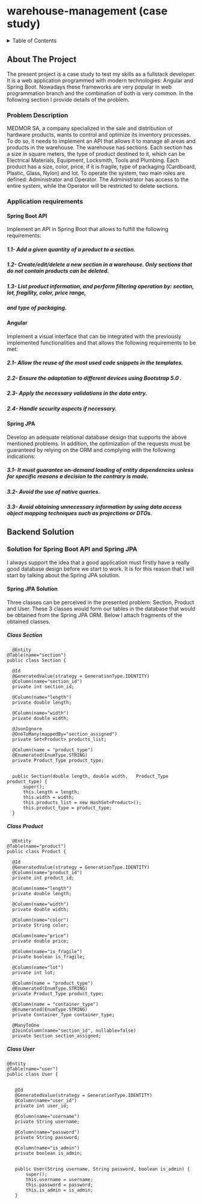 # warehouse-management (case study)

<!-- TABLE OF CONTENTS -->
<details>
  <summary>Table of Contents</summary>
  <ol>
    <li>
      <a href="#about-the-project">About The Project</a>
      <ul>
        <li><a href="#problem-description">Problem Description</a></li>
        <li><a href="#application-requirements">Application requirements</a></li>
      </ul>
    </li>
    <li>
      <a href="#backend-solution">Backend Solution</a>
      <ul>
        <li><a href="#solution-for-spring-boot-api-and-spring-jpa">Solution for Spring Boot API and Spring JPA</a></li>
        
      </ul>
    </li>
   
  </ol>
</details>

<!-- ABOUT THE PROJECT -->
## About The Project
The present project is a case study to test my skills as a fullstack developer. It is a web application programmed with modern technologies: Angular and Spring Boot. Nowadays these frameworks are very popular in web programmation branch and the combination of both is very common. In the following section I provide details of the problem.

### Problem Description
MEDMOR SA, a company specialized in the sale and distribution of hardware products, wants to control and optimize its inventory processes. To do so, it needs to implement an API that allows it to manage all areas and products in the warehouse. The warehouse has sections. Each section has a size in square meters, the type of product destined to it, which can be Electrical Materials, Equipment, Locksmith, Tools and Plumbing. Each product has a size, color, price, if it is fragile, type of packaging (Cardboard, Plastic, Glass, Nylon) and lot. To operate the system, two main roles are defined: Administrator and Operator. The Administrator has access to the entire system, while the Operator will be restricted to delete sections.

### Application requirements
#### Spring Boot API
Implement an API in Spring Boot that allows to fulfill the following requirements: 
##### 1.1- Add a given quantity of a product to a section.
##### 1.2- Create/edit/delete a new section in a warehouse. Only sections that do not contain products can be deleted. 
##### 1.3- List product information, and perform filtering operation by: section, lot, fragility, color, price range, 
##### and type of packaging. 

#### Angular
Implement a visual interface that can be integrated with the previously implemented functionalities and that allows the following requirements to be met: 
##### 2.1- Allow the reuse of the most used code snippets in the templates. 
##### 2.2- Ensure the adaptation to different devices using Bootstrap 5.0 .
##### 2.3- Apply the necessary validations in the data entry. 
##### 2.4- Handle security aspects if necessary. 

#### Spring JPA
Develop an adequate relational database design that supports the above mentioned problems. In addition, the optimization of the requests must be guaranteed by relying on the ORM and complying with the following indications: 
##### 3.1- It must guarantee on-demand loading of entity dependencies unless for specific reasons a decision to the contrary is made. 
##### 3.2- Avoid the use of native queries. 
##### 3.3- Avoid obtaining unnecessary information by using data access object mapping techniques such as projections or DTOs. 

 ## Backend Solution
 
 ### Solution for Spring Boot API and Spring JPA
 I always support the idea that a good application must firstly have a really good database design before we start to work. It is for this reason that I will start by talking about the Spring JPA solution.
 
 #### Spring JPA Solution
 Three classes can be perceived in the presented problem: Section, Product and User. These 3 classes would form our tables in the database that would be obtained from the Spring JPA ORM. Below I attach fragments of the obtained classes.
##### Class Section
  ```
  	@Entity
@Table(name="section")
  public class Section {

	@Id
	@GeneratedValue(strategy = GenerationType.IDENTITY)
	@Column(name="section_id")
	private int section_id;
	
	@Column(name="length")
	private double length;
	
	@Column(name="width")
	private double width;
	
	@JsonIgnore  
	@OneToMany(mappedBy="section_assigned") 
	private Set<Product> products_list;
	
	@Column(name = "product_type")
	@Enumerated(EnumType.STRING)
	private Product_Type product_type;
	

	public Section(double length, double width,   Product_Type product_type) {
		super();
		this.length = length;
		this.width = width;
		this.products_list = new HashSet<Product>();
		this.product_type = product_type;
	}
  ```

##### Class Product
  ```
	@Entity
@Table(name="product")
public class Product {

	@Id
	@GeneratedValue(strategy = GenerationType.IDENTITY)
	@Column(name="product_id")
	private int product_id;
	
	@Column(name="length")
	private double length;
	
	@Column(name="width")
	private double width;
	
	@Column(name="color")
	private String color;
	
	@Column(name="price")
	private double price;
	
	@Column(name="is_fragile")
	private boolean is_fragile;
	
	@Column(name="lot")
	private int lot;
	
	@Column(name = "product_type")
	@Enumerated(EnumType.STRING)
	private Product_Type product_type;
	
	@Column(name = "container_type")
	@Enumerated(EnumType.STRING)
	private Container_Type container_type;
	
	@ManyToOne
    @JoinColumn(name="section_id", nullable=false)
	private Section section_assigned;
  ```
  
  ##### Class User
 ```
@Entity
@Table(name="user")
public class User {

	
	@Id
	@GeneratedValue(strategy = GenerationType.IDENTITY)
	@Column(name="user_id")
	private int user_id;

	@Column(name="username")
	private String username;
	
	@Column(name="password")
	private String password;
	
	@Column(name="is_admin")
	private boolean is_admin;

	
	public User(String username, String password, boolean is_admin) {
		super();
		this.username = username;
		this.password = password;
		this.is_admin = is_admin;
	}
 ```
  





